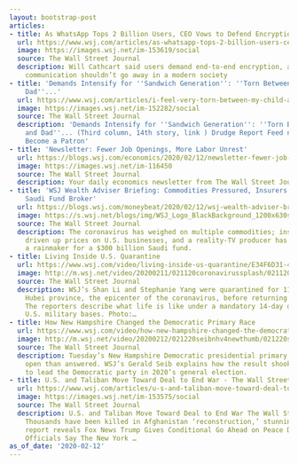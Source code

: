 ```yaml
---
layout: bootstrap-post
articles:
- title: As WhatsApp Tops 2 Billion Users, CEO Vows to Defend Encryption
  url: https://www.wsj.com/articles/as-whatsapp-tops-2-billion-users-ceo-vows-to-defend-encryption-11581516000
  image: https://images.wsj.net/im-153619/social
  source: The Wall Street Journal
  description: Will Cathcart said users demand end-to-end encryption, and that private
    communication shouldn’t go away in a modern society
- title: 'Demands Intensify for ''Sandwich Generation'': ''Torn Between Child and
    Dad''...'
  url: https://www.wsj.com/articles/i-feel-very-torn-between-my-child-and-my-daddemands-intensify-for-the-sandwich-generation-11581507999
  image: https://images.wsj.net/im-152282/social
  source: The Wall Street Journal
  description: 'Demands Intensify for ''Sandwich Generation'': ''Torn Between Child
    and Dad''... (Third column, 14th story, link ) Drudge Report Feed needs your support!
    Become a Patron'
- title: 'Newsletter: Fewer Job Openings, More Labor Unrest'
  url: https://blogs.wsj.com/economics/2020/02/12/newsletter-fewer-job-openings-more-labor-unrest/
  image: https://images.wsj.net/im-116450
  source: The Wall Street Journal
  description: Your daily economics newsletter from The Wall Street Journal.
- title: 'WSJ Wealth Adviser Briefing: Commodities Pressured, Insurers Up Prices,
    Saudi Fund Broker'
  url: https://blogs.wsj.com/moneybeat/2020/02/12/wsj-wealth-adviser-briefing-commodities-pressured-insurers-up-prices-saudi-fund-broker/
  image: https://s.wsj.net/blogs/img/WSJ_Logo_BlackBackground_1200x630social
  source: The Wall Street Journal
  description: The coronavirus has weighed on multiple commodities; insurers have
    driven up prices on U.S. businesses, and a reality-TV producer has turned into
    a rainmaker for a $300 billion Saudi fund.
- title: Living Inside U.S. Quarantine
  url: https://www.wsj.com/video/living-inside-us-quarantine/E34F6D31-4518-45F8-BCE3-BFA603BEFD8B.html
  image: http://m.wsj.net/video/20200211/021120coronavirussplash/021120coronavirussplash_1280x720.jpg
  source: The Wall Street Journal
  description: WSJ’s Shan Li and Stephanie Yang were quarantined for 11 days in China’s
    Hubei province, the epicenter of the coronavirus, before returning to the U.S.
    The reporters describe what life is like under a mandatory 14-day quarantine at
    U.S. military bases. Photo:…
- title: How New Hampshire Changed the Democratic Primary Race
  url: https://www.wsj.com/video/how-new-hampshire-changed-the-democratic-primary-race/6AD5061F-CBAC-44BE-82BD-F126CF898030.html
  image: http://m.wsj.net/video/20200212/021220seibnhv4newthumb/021220seibnhv4newthumb_1280x720.jpg
  source: The Wall Street Journal
  description: Tuesday’s New Hampshire Democratic presidential primary left more questions
    open than answered. WSJ’s Gerald Seib explains how the result shook up the race
    to lead the Democratic party in 2020’s general election.
- title: U.S. and Taliban Move Toward Deal to End War - The Wall Street Journal
  url: https://www.wsj.com/articles/u-s-and-taliban-move-toward-deal-to-end-war-11581492938
  image: https://images.wsj.net/im-153575/social
  source: The Wall Street Journal
  description: U.S. and Taliban Move Toward Deal to End War The Wall Street Journal
    Thousands have been killed in Afghanistan ‘reconstruction,’ stunning watchdog
    report reveals Fox News Trump Gives Conditional Go Ahead on Peace Deal With Taliban,
    Officials Say The New York …
as_of_date: '2020-02-12'
---
```


